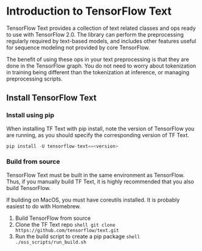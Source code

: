 # Introduction to TensorFlow Text

TensorFlow Text provides a collection of text related classes and ops ready to
use with TensorFlow 2.0. The library can perform the preprocessing regularly
required by text-based models, and includes other features useful for sequence
modeling not provided by core TensorFlow.

The benefit of using these ops in your text preprocessing is that they are done
in the TensorFlow graph. You do not need to worry about tokenization in training
being different than the tokenization at inference, or managing preprocessing
scripts.

## Install TensorFlow Text

### Install using pip

When installing TF Text with pip install, note the version of TensorFlow you are
running, as you should specify the corresponding version of TF Text.

```python
pip install -U tensorflow-text==<version>
```

### Build from source

TensorFlow Text must be built in the same environment as TensorFlow. Thus, if
you manually build TF Text, it is highly recommended that you also build
TensorFlow.

If building on MacOS, you must have coreutils installed. It is probably easiest
to do with Homebrew.

1.  Build TensorFlow from source
2.  Clone the TF Text repo `shell git clone
    https://github.com/tensorflow/text.git`
3.  Run the build script to create a pip package `shell
    ./oss_scripts/run_build.sh`
